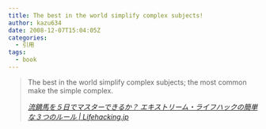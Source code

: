 ```yaml
---
title: The best in the world simplify complex subjects!
author: kazu634
date: 2008-12-07T15:04:05Z
categories:
  - 引用
tags:
  - book
---
```

<div class="section">
<blockquote title="流鏑馬を５日でマスターできるか？ エキストリーム・ライフハックの簡単な３つのルール | Lifehacking.jp" cite="http://lifehacking.jp/2008/12/three-rules-of-extreme-lifehacking/">
<p>
      The best in the world simplify complex subjects; the most common make the simple complex.
</p>

<p>
<cite><a href="http://lifehacking.jp/2008/12/three-rules-of-extreme-lifehacking/" onclick="__gaTracker('send', 'event', 'outbound-article', 'http://lifehacking.jp/2008/12/three-rules-of-extreme-lifehacking/', '流鏑馬を５日でマスターできるか？ エキストリーム・ライフハックの簡単な３つのルール | Lifehacking.jp');" target="_blank">流鏑馬を５日でマスターできるか？ エキストリーム・ライフハックの簡単な３つのルール | Lifehacking.jp</a></cite>
</p>
</blockquote>
</div>
